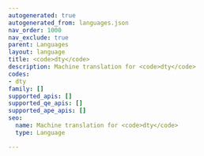```yaml
---
autogenerated: true
autogenerated_from: languages.json
nav_order: 1000
nav_exclude: true
parent: Languages
layout: language
title: <code>dty</code>
description: Machine translation for <code>dty</code>
codes:
- dty
family: []
supported_apis: []
supported_qe_apis: []
supported_ape_apis: []
seo:
  name: Machine translation for <code>dty</code>
  type: Language

---
```


